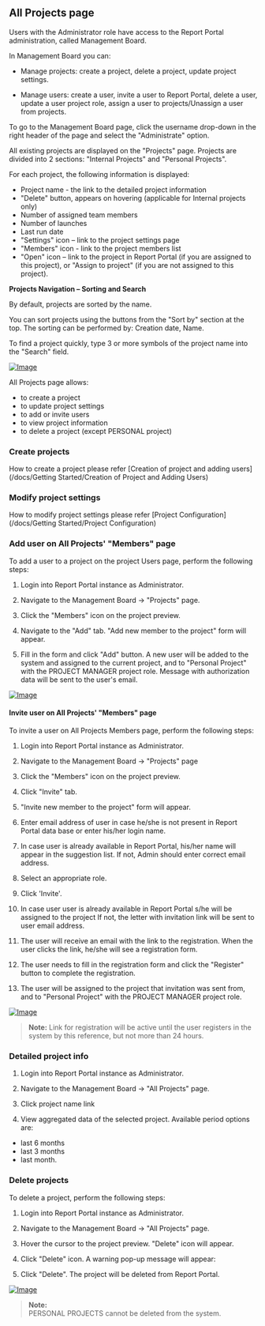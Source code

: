 ## All Projects page

Users with the Administrator role have access to the Report Portal
administration, called Management Board.

In Management Board you can:

- Manage projects: create a project, delete a project, update project settings.

- Manage users: create a user, invite a user to Report Portal, delete a user,
update a user project role, assign a user to projects/Unassign a user from
projects.

To go to the Management Board page, click the username drop-down in the
right header of the page and select the "Administrate" option.

All existing projects are displayed on the "Projects" page. Projects are
divided into 2 sections: "Internal Projects" and "Personal Projects".

For each project, the following information is displayed:

- Project name - the link to the detailed project information
- "Delete" button, appears on hovering (applicable for Internal projects only)
- Number of assigned team members
- Number of launches
- Last run date
- "Settings" icon – link to the project settings page
- "Members" icon - link to the project members list
- "Open" icon – link to the project in Report Portal (if you are assigned
    to this project), or "Assign to project" (if you are not assigned to this
    project).

**Projects Navigation – Sorting and Search**

By default, projects are sorted by the name.

You can sort projects using the buttons from the "Sort by" section at the top.
The sorting can be performed by: Creation date, Name.

To find a project quickly, type 3 or more symbols of the project name into the
"Search" field.

[ ![Image](Images/userGuide/managingProjects/generalView.png) ](https://youtu.be/ss-a39f5A9M)

All Projects page allows:
 - to create a project
 - to update project settings
 - to add or invite users
 - to view project information
 - to delete a project (except PERSONAL project)

### Create projects

How to create a project please refer [Creation of project and adding users](/docs/Getting Started/Creation of Project and Adding Users)

### Modify project settings

How to modify project settings please refer [Project Configuration](/docs/Getting Started/Project Configuration)

### Add user on All Projects' "Members" page

To add a user to a project on the project Users page, perform the following steps:

1. Login into Report Portal instance as Administrator.

2. Navigate to the Management Board -\> "Projects" page.

3. Click the "Members" icon on the project preview.

4. Navigate to the "Add" tab. "Add new member to the project" form will
    appear.

5. Fill in the form and click "Add" button. A new user will be added
    to the system and assigned to the current project, and to "Personal Project" with the PROJECT MANAGER project role. Message with authorization data will be sent to the user's email.

[ ![Image](Images/userGuide/manageUsers/addUserFromProjectMembersPage.png) ](https://youtu.be/nkJmxlMfR1Q)


#### Invite user on All Projects' "Members" page

To invite a user on All Projects Members page, perform the following steps:

1. Login into Report Portal instance as Administrator.

2. Navigate to the Management Board -\> "Projects" page

3. Click the "Members" icon on the project preview.

4. Click "Invite" tab. 

5. "Invite new member to the project" form will appear.

6. Enter email address of user in case he/she is not present in Report Portal data base
 or enter his/her login name.
 
7. In case user is already available in Report Portal, his/her name will appear in the suggestion list.
If not, Admin should enter correct email address.

8. Select an appropriate role.

9. Click 'Invite'.

10. In case user user is already available in Report Portal s/he will be assigned to the project
If not, the letter with invitation link will be sent to user email address.

11. The user will receive an email with the link to the registration. 
When the user clicks the link, he/she will see a registration form.

11. The user needs to fill in the registration form and click the "Register"
button to complete the registration. 

12. The user will be assigned to the project that invitation was sent from, and to "Personal Project" with the PROJECT
 MANAGER project role. 
 
[ ![Image](Images/userGuide/manageUsers/inviteUserFromMembersPageInMB.png) ](https://youtu.be/wK0PB-iVEjk)

>**Note:**
Link for registration will be active until the user registers in the system by this reference,
but not more than 24 hours.


### Detailed project info

1. Login into Report Portal instance as Administrator.

2. Navigate to the Management Board -\> "All Projects" page.

3. Click project name link

4. View aggregated data of the selected project. Available period options are:
 - last 6 months
 - last 3 months
 - last month.

### Delete projects

To delete a project, perform the following steps:

1. Login into Report Portal instance as Administrator.

2. Navigate to the Management Board -\> "All Projects" page.

3. Hover the cursor to the project preview. "Delete" icon will appear.

4. Click "Delete" icon. A warning pop-up message will appear:

5. Click "Delete". The project will be deleted from Report Portal.

[ ![Image](Images/userGuide/managingProjects/deleteProject.png) ](https://youtu.be/bipey3GxCiw)

>**Note:**  
PERSONAL PROJECTS cannot be deleted from the system.